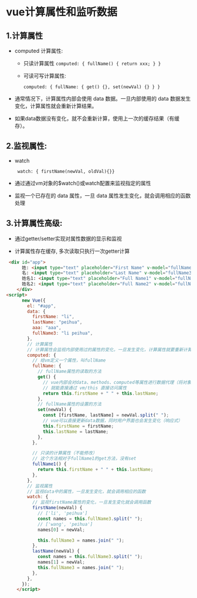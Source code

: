# vue计算属性和监听数据



## 1.计算属性   

- computed 计算属性:

  - 只读计算属性
 `computed: { fullName() { return xxx; } }`

  - 可读可写计算属性:
  
      `computed: { fullName: { get() {}, set(newVal) {} } }`
  
 - 通常情况下，计算属性内部会使用 data 数据。一旦内部使用的 data 数据发生变化，计算属性就会重新计算结果。  
 - 如果data数据没有变化，就不会重新计算，使用上一次的缓存结果（有缓存）。


## 2.监视属性:
- watch

  ` watch: { firstName(newVal, oldVal){}}`

- 通过通过vm对象的$watch()或watch配置来监视指定的属性

- 监视一个已存在的 data 属性，一旦 data 属性发生变化，就会调用相应的函数处理

  
## 3.计算属性高级:

- 通过getter/setter实现对属性数据的显示和监视

- 计算属性存在缓存, 多次读取只执行一次getter计算

```html
 <div id="app">
      姓: <input type="text" placeholder="First Name" v-model="fullName3"/><br />
      名: <input type="text" placeholder="Last Name" v-model="fullName3"/><br />
      姓名1: <input type="text" placeholder="Full Name1" v-model="fullName3"/><br />
      姓名2: <input type="text" placeholder="Full Name2" v-model="fullName3"/><br />
    </div>
<script>
      new Vue({
        el: "#app",
        data: {
          firstName: "li",
          lastName: "peihua",
          aaa: "aaa",
          fullName3: "li peihua",
        },
        // 计算属性
        // 计算属性会监视内部使用过的属性的变化，一旦发生变化，计算属性就要重新计算
        computed: {
          // 给vm定义一个属性，叫fullName
          fullName: {
            // fullName属性的读取的方法
            get() {
              // vue内部会对data、methods、computed等属性进行数据代理（将对象中的属性挂在到vm上）
              // 就能直接通过 vm/this 直接访问属性
              return this.firstName + " " + this.lastName;
            },
            // fullName属性的设置的方法
            set(newVal) {
              const [firstName, lastName] = newVal.split(" ");
              // vue可以直接更新data数据，同时用户界面也会发生变化（响应式）
              this.firstName = firstName;
              this.lastName = lastName;
            },
          },

          // 只读的计算属性（不能修改）
          // 这个方法相对于fullName1的get方法，没有set
          fullName1() {
            return this.firstName + " " + this.lastName;
          },
        },
        // 监视属性
        // 监视data中的属性，一旦发生变化，就会调用相应的函数
        watch: {
          // 监视firstName属性的变化，一旦发生变化就会调用函数
          firstName(newVal) {
            // ['li', 'peihua']
            const names = this.fullName3.split(" ");
            // ['wang', 'peihua']
            names[0] = newVal;

            this.fullName3 = names.join(" ");
          },
          lastName(newVal) {
            const names = this.fullName3.split(" ");
            names[1] = newVal;
            this.fullName3 = names.join(" ");
          },
        },
      });
    </script>
```

